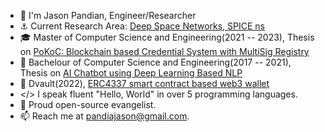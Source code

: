 - 👋 I'm Jason Pandian, Engineer/Researcher
- ⚓ Current Research Area: [Deep Space Networks, SPICE ns](https://github.com/PandiaJason/SPICE-ns-Project)
- 🎓 Master of Computer Science and Engineering(2021 -- 2023), Thesis on [PoKoC: Blockchain based Credential System with MultiSig Registry](https://github.com/PandiaJason/Non-Transferable-Non-Fungible-Tokens) 
- 🤖 Bachelour of Computer Science and Engineering(2017 -- 2021), Thesis on [AI Chatbot using Deep Learning Based NLP](https://github.com/PandiaJason/AI-DL-NLP-CHATBOT) 
- 👛 Dvault(2022), [ERC4337 smart contract based web3 wallet](https://github.com/PandiaJason/dvault-docs)
- </> I speak fluent "Hello, World" in over 5 programming languages.
- 🐧 Proud open-source evangelist.
- 📫 Reach me at pandiajason@gmail.com.
  
<!---
PandiaJason/PandiaJason is a ✨ special ✨ repository because its `README.md` (this file) appears on your GitHub profile.
You can click the Preview link to take a look at your changes.
--->
